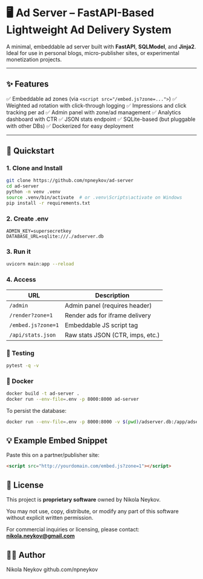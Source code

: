# 🖥️ Ad Server – FastAPI-Based Lightweight Ad Delivery System

A minimal, embeddable ad server built with **FastAPI**, **SQLModel**, and **Jinja2**.
Ideal for use in personal blogs, micro-publisher sites, or experimental monetization projects.

---

## ✨ Features

✅ Embeddable ad zones (via `<script src="/embed.js?zone=...">`)
✅ Weighted ad rotation with click-through logging
✅ Impressions and click tracking per ad
✅ Admin panel with zone/ad management
✅ Analytics dashboard with CTR
✅ JSON stats endpoint
✅ SQLite-based (but pluggable with other DBs)
✅ Dockerized for easy deployment

---

## 🚀 Quickstart

### 1. Clone and Install

```bash
git clone https://github.com/npneykov/ad-server
cd ad-server
python -m venv .venv
source .venv/bin/activate  # or .venv\Scripts\activate on Windows
pip install -r requirements.txt
```

### 2. Create .env

```dotenv
ADMIN_KEY=supersecretkey
DATABASE_URL=sqlite:///./adserver.db
```

### 3. Run it

```bash
uvicorn main:app --reload
```

### 4. Access

| URL                | Description                      |
| ------------------ | -------------------------------- |
| `/admin`           | Admin panel (requires header)    |
| `/render?zone=1`   | Render ads for iframe delivery   |
| `/embed.js?zone=1` | Embeddable JS script tag         |
| `/api/stats.json`  | Raw stats JSON (CTR, imps, etc.) |

### 🧪 Testing

```bash
pytest -q -v
```

### 🐳 Docker

```bash
docker build -t ad-server .
docker run --env-file=.env -p 8000:8000 ad-server
```

To persist the database:

```bash
docker run --env-file=.env -p 8000:8000 -v $(pwd)/adserver.db:/app/adserver.db ad-server
```

## 💡 Example Embed Snippet

Paste this on a partner/publisher site:

```html
<script src="http://yourdomain.com/embed.js?zone=1"></script>
```

## 📜 License

This project is **proprietary software** owned by Nikola Neykov.

You may not use, copy, distribute, or modify any part of this software without explicit written permission.

For commercial inquiries or licensing, please contact: **<nikola.neykov@gmail.com>**

## 🙋‍♂️ Author

Nikola Neykov
github.com/npneykov
